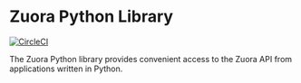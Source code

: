 # Zuora Python Library

[![CircleCI](https://circleci.com/gh/zkan/zuora-python.svg?style=svg&circle-token=1c44837a4d9f67f16f27d54f4a7016fa505feec4)](https://circleci.com/gh/zkan/zuora-python)

The Zuora Python library provides convenient access to the Zuora API from applications written in Python.
